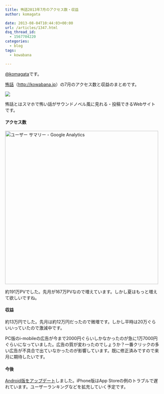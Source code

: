 ```yaml
---
title: 怖話2013年7月のアクセス数・収益
author: komagata

date: 2013-08-04T10:44:03+00:00
url: /articles/1347.html
dsq_thread_id:
  - 1567704220
categories:
  - blog
tags:
  - kowabana

---
```

[@komagata][1]です。

<a href="http://kowabana.jp" title="怖話" target="_blank">怖話</a>（<a href="http://kowabana.jp" title="怖話" target="_blank">http://kowabana.jp</a>）の7月のアクセス数と収益のまとめです。

<p class="center">
  <a href="http://kowabana.jp"><img src="https://lh4.googleusercontent.com/-8-pkth8ETpA/UYjg32awOAI/AAAAAAAADKg/0h8DP9Cg4CQ/s400/Screen%2520Shot%25202013-05-07%2520at%25208.08.34%2520PM.png" /></a>
</p>

怖話とはスマホで怖い話がサウンドノベル風に見れる・投稿できるWebサイトです。

#### アクセス数

<p class="center">
  <img width="500px" src="http://gyazo.com/84e9b68d8f5a31610fba3a7f3608c8ec.png" alt="ユーザー サマリー - Google Analytics" />
</p>

約191万PVでした。先月が167万PVなので増えています。しかし夏はもっと増えて欲しいですね。

#### 収益

約13万円でした。先月は約12万円だったので微増です。しかし平時は20万ぐらいいっていたので激減中です。

PC版のi-mobileの広告が今まで2000円ぐらいしかなかったのが急に1万7000円ぐらいになっていました。広告の質が変わったのでしょうか？一番クリックの多い広告が不具合で出ていなかったのが影響しています。既に修正済みですので来月に期待したいです。

#### 今後

[Android版をアップデート][2]しました。iPhone版はApp Storeの例のトラブルで遅れています。ユーザーランキングなどを拡充していく予定です。

 [1]: http://twitter.com/komagata
 [2]: http://fjord.jp/love/1343.html